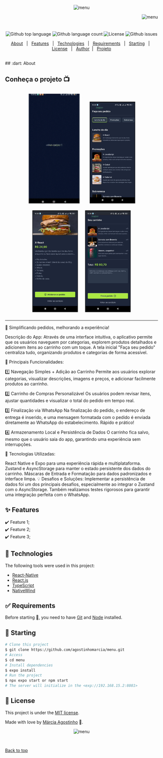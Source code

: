 <p align="center">
   <img src="https://media.giphy.com/media/v1.Y2lkPTc5MGI3NjExNXNwcHB2aDFuNGl3dW53Nzk0MXJoaXhxd2xnNm5yN2I2NmdzeHVpdCZlcD12MV9zdGlja2Vyc19zZWFyY2gmY3Q9cw/Q3SfAEulIQ8VFbyEmj/giphy.gif" alt="menu" width="280"/>
</p>

<p align="right">
   <img src="https://media.giphy.com/media/stMmSkCUdn1VJ7c5it/giphy.gif?cid=790b7611zlzafd2sgcczrbap4glwwa101oqsxj4qibusp9gp&ep=v1_stickers_search&rid=giphy.gif&ct=s" alt="menu" width="230"/>
</p>

<h1 align="center"></h1>

<p align="center">
  <img alt="Github top language" src="https://img.shields.io/github/languages/top/agostinhomarcia/menu?color=eb4034">

  <img alt="Github language count" src="https://img.shields.io/github/languages/count/agostinhomarcia/menu?color=eb4034">

  <img alt="License" src="https://img.shields.io/github/license/agostinhomarcia/menu?color=eb4034">

   <img alt="Github issues" src="https://img.shields.io/github/issues/agostinhomarcia/menu?color=eb4034" />

</p>

<p align="center">
  <a href="#dart-about">About</a> &#xa0; | &#xa0; 
  <a href="#sparkles-features">Features</a> &#xa0; | &#xa0;
  <a href="#rocket-technologies">Technologies</a> &#xa0; | &#xa0;
  <a href="#white_check_mark-requirements">Requirements</a> &#xa0; | &#xa0;
  <a href="#checkered_flag-starting">Starting</a> &#xa0; | &#xa0;
  <a href="#memo-license">License</a> &#xa0; | &#xa0;
  <a href="https://github.com/agostinhomarcia" target="_blank">Author</a>&#xa0; | &#xa0
  <a href="#" target="_blank" rel="noopener noreferrer">Projeto</a>
</p>

<br>
## :dart: About

<h2>Conheça o projeto 📺</h2>

<div align="center">
   <img src="/src/assets/menu.gif" alt="app-video" width="180" style="margin: 10px;"/>
   <img src="/src/assets/app1.jpg" alt="app-image-1" width="150" style="margin: 10px;"/>
   <img src="/src/assets/app2.jpg" alt="app-image-2" width="150" style="margin: 10px;"/>
   <img src="/src/assets/app4.jpg" alt="app-image-3" width="150" style="margin: 10px;"/>
</div>

<hr />
<p align='left'>

🛒 Simplificando pedidos, melhorando a experiência!

Descrição do App: Através de uma interface intuitiva, o aplicativo permite que os usuários naveguem por categorias, explorem produtos detalhados e adicionem itens ao carrinho com um toque. A tela inicial "Faça seu pedido" centraliza tudo, organizando produtos e categorias de forma acessível.

🔹 Principais Funcionalidades:

1️⃣ Navegação Simples + Adição ao Carrinho
Permite aos usuários explorar categorias, visualizar descrições, imagens e preços, e adicionar facilmente produtos ao carrinho.

2️⃣ Carrinho de Compras Personalizável
Os usuários podem revisar itens, ajustar quantidades e visualizar o total do pedido em tempo real.

3️⃣ Finalização via WhatsApp
Na finalização do pedido, o endereço de entrega é inserido, e uma mensagem formatada com o pedido é enviada diretamente ao WhatsApp do estabelecimento. Rápido e prático!

4️⃣ Armazenamento Local e Persistência de Dados
O carrinho fica salvo, mesmo que o usuário saia do app, garantindo uma experiência sem interrupções.

🔧 Tecnologias Utilizadas:

React Native e Expo para uma experiência rápida e multiplataforma.
Zustand e AsyncStorage para manter o estado persistente dos dados do carrinho.
Máscaras de Entrada e Formatação para dados padronizados e interface limpa.
💡 Desafios e Soluções: Implementar a persistência de dados foi um dos principais desafios, especialmente ao integrar o Zustand com o AsyncStorage. Também realizamos testes rigorosos para garantir uma integração perfeita com o WhatsApp.

</p>

## :sparkles: Features

:heavy_check_mark: Feature 1;\
:heavy_check_mark: Feature 2;\
:heavy_check_mark: Feature 3;

## :rocket: Technologies

The following tools were used in this project:

- [React-Native](https://reactnative.dev/docs/getting-started)
- [React.js](https://legacy.reactjs.org/)
- [TypeScript](https://reactnative.dev/docs/0.70/typescript)
- [NativeWind](https://www.nativewind.dev/)

## :white_check_mark: Requirements

Before starting :checkered_flag:, you need to have [Git](https://git-scm.com) and [Node](https://nodejs.org/en/) installed.

## :checkered_flag: Starting

```bash
# Clone this project
$ git clone https://github.com/agostinhomarcia/menu.git
# Access
$ cd menu
# Install dependencies
$ expo install
# Run the project
$ npx expo start or npm start
# The server will initialize in the <exp://192.168.15.2:8081>
```

## :memo: License

This project is under the [MIT license](./License).

Made with love by [Márcia Agostinho](https://github.com/agostinhomarcia) 🚀.

<p align="center">
   <img src="https://media.giphy.com/media/ZbSrS3HB57l99f6jmE/giphy.gif?cid=ecf05e47igctfnxha0im1f9kuygt54cw6ja1z0s5eaok0tjh&ep=v1_stickers_search&rid=giphy.gif&ct=s" alt="menu" width="230"/>
</p>

&#xa0;

<a href="#top">Back to top </a>
